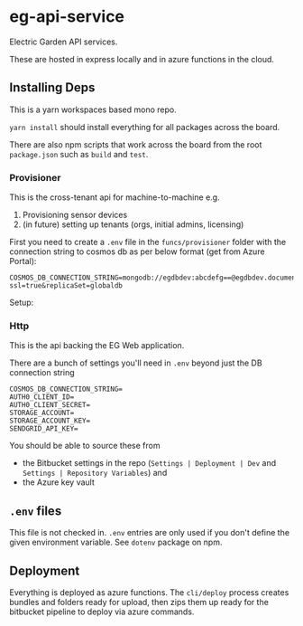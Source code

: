 # eg-api-service

Electric Garden API services.

These are hosted in express locally and in azure functions in the cloud.

## Installing Deps

This is a yarn workspaces based mono repo.

`yarn install` should install everything for all packages across the board.

There are also npm scripts that work across the board from the root `package.json` such as `build` and `test`.

### Provisioner

This is the cross-tenant api for machine-to-machine e.g.

1. Provisioning sensor devices
2. (in future) setting up tenants (orgs, initial admins, licensing)

First you need to create a `.env` file in the `funcs/provisioner` folder
with the connection string to cosmos db as per below format (get from Azure Portal):

```
COSMOS_DB_CONNECTION_STRING=mongodb://egdbdev:abcdefg==@egdbdev.documents.azure.com:10255/?ssl=true&replicaSet=globaldb
```

Setup:

### Http

This is the api backing the EG Web application.

There are a bunch of settings you'll need in `.env` beyond just the DB connection string

```
COSMOS_DB_CONNECTION_STRING=
AUTH0_CLIENT_ID=
AUTH0_CLIENT_SECRET=
STORAGE_ACCOUNT=
STORAGE_ACCOUNT_KEY=
SENDGRID_API_KEY=
```

You should be able to source these from

- the Bitbucket settings in the repo (`Settings | Deployment | Dev` and `Settings | Repository Variables`) and
- the Azure key vault

## `.env` files

This file is not checked in. `.env` entries are only used if you don't define the given environment variable.
See `dotenv` package on npm.

## Deployment

Everything is deployed as azure functions. The `cli/deploy` process creates bundles and folders ready for upload,
then zips them up ready for the bitbucket pipeline to deploy via azure commands.
